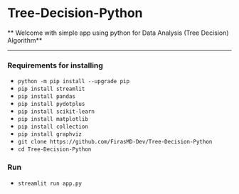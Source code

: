 # Tree-Decision-Python
** Welcome with simple app using python for Data Analysis (Tree Decision) Algorithm**





---
### Requirements for installing
* `python -m pip install --upgrade pip`
* `pip install streamlit`
* `pip install pandas`
* `pip install pydotplus`
* `pip install scikit-learn`
* `pip install matplotlib`
* `pip install collection`
* `pip install graphviz`
* `git clone https://github.com/FirasMD-Dev/Tree-Decision-Python`
* `cd Tree-Decision-Python `
  
### Run 
* `streamlit run app.py`


